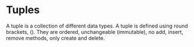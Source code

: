 # Tuples

A tuple is a collection of different data types. A tuple is defined using round brackets, (). They are ordered, unchangeable (immutable), no add, insert, remove methods, only create and delete.
